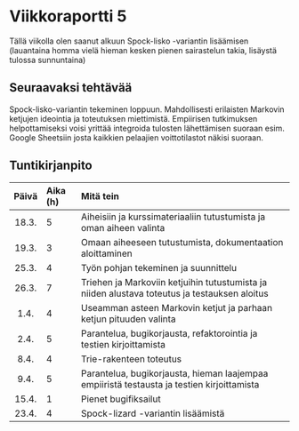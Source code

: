 # Viikkoraportti 5

Tällä viikolla olen saanut alkuun Spock-lisko -variantin lisäämisen (lauantaina homma vielä hieman kesken pienen sairastelun takia, lisäystä tulossa sunnuntaina)

## Seuraavaksi tehtävää

Spock-lisko-variantin tekeminen loppuun. Mahdollisesti erilaisten Markovin ketjujen ideointia ja toteutuksen miettimistä. Empiirisen tutkimuksen helpottamiseksi voisi yrittää integroida tulosten lähettämisen suoraan esim. Google Sheetsiin josta kaikkien pelaajien voittotilastot näkisi suoraan.

## Tuntikirjanpito

|Päivä| Aika (h) | Mitä tein |
| :----:|:-----| :-----|
|18.3.| 5 | Aiheisiin ja kurssimateriaaliin tutustumista ja oman aiheen valinta|
|19.3.| 3 | Omaan aiheeseen tutustumista, dokumentaation aloittaminen|
|25.3.| 4 | Työn pohjan tekeminen ja suunnittelu|
|26.3.| 7 | Triehen ja Markoviin ketjuihin tutustumista ja niiden alustava toteutus ja testauksen aloitus|
|1.4.| 4 | Useamman asteen Markovin ketjut ja parhaan ketjun pituuden valinta|
|2.4.| 5 | Parantelua, bugikorjausta, refaktorointia ja testien kirjoittamista|
|8.4.| 4 | Trie-rakenteen toteutus|
|9.4.| 5 | Parantelua, bugikorjausta, hieman laajempaa empiiristä testausta ja testien kirjoittamista|
|15.4.| 1 | Pienet bugifiksailut|
|23.4.| 4 | Spock-lizard -variantin lisäämistä|
